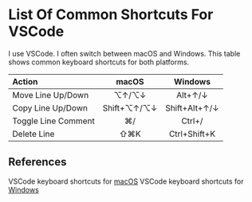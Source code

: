 # List Of Common Shortcuts For VSCode

I use VSCode.
I often switch between macOS and Windows.
This table shows common keyboard shortcuts for both platforms.

| Action | macOS | Windows |
| :--- | :---: | :---: |
| Move Line Up/Down | ⌥↑/⌥↓ | Alt+↑/↓ |
| Copy Line Up/Down | Shift+⌥↑/⌥↓ | Shift+Alt+↑/↓ |
| Toggle Line Comment | ⌘/ | Ctrl+/ |
| Delete Line | ⇧⌘K | Ctrl+Shift+K |

## References

VSCode keyboard shortcuts for [macOS](https://code.visualstudio.com/shortcuts/keyboard-shortcuts-macos.pdf)
VSCode keyboard shortcuts for [Windows](https://code.visualstudio.com/shortcuts/keyboard-shortcuts-windows.pdf)

